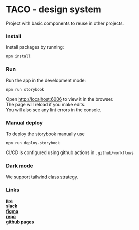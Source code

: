 # TACO - design system

Project with basic components to reuse in other projects.


### Install

Install packages by running:

```bash
npm install
```

### Run

Run the app in the development mode:

```bash
npm run storybook
```

Open [http://localhost:6006](http://localhost:6006) to view it in the browser.\
The page will reload if you make edits.\
You will also see any lint errors in the console.


### Manual deploy

To deploy the storybook manually use 

```bash
npm run deploy-storybook
```

CI/CD is configured using github actions in `.github/workflows`


### Dark mode
We support [tailwind class strategy](https://tailwindcss.com/docs/dark-mode#toggling-dark-mode-manually).

### Links
[**jira**](https://elpassion.atlassian.net/browse/ELPDES) <br/>
[**slack**](https://app.slack.com/client/T04RX1Z0P/C04JD9E37MY) <br/>
[**figma**](https://www.figma.com/file/xy6otn2JWHNdF70Tuq0UbS/TACO-Design-System-%5BDRAFT%5D?node-id=2054%3A3026&t=4KYtpNsJBJG5fIry-1)<br/>
[**repo**](https://github.com/elpassion/design-system) <br/>
[**github pages**](https://elpassion.github.io/design-system/?path=/story/intro--page) <br/>
